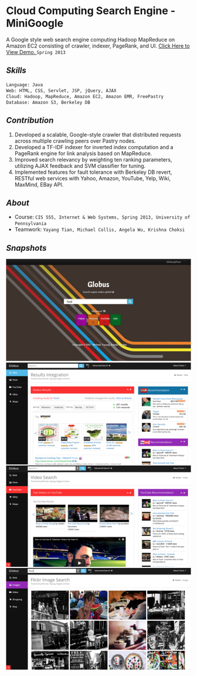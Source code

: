 Cloud Computing Search Engine - MiniGoogle
=============================

A Google style web search engine computing Hadoop MapReduce on Amazon EC2 consisting of crawler, indexer, PageRank, and UI.
[Click Here to View Demo. ](http://globus-search.appspot.com)
`Spring 2013`

## _Skills_
    
    Language: Java
    Web: HTML, CSS, Servlet, JSP, jQuery, AJAX
    Cloud: Hadoop, MapReduce, Amazon EC2, Amazon EMR, FreePastry
    Database: Amazon S3, Berkeley DB
    

## _Contribution_
1. Developed a scalable, Google-style crawler that distributed requests across multiple crawling peers over Pastry nodes. 
2. Developed a TF-IDF indexer for inverted index computation and a PageRank engine for link analysis based on MapReduce. 
3. Improved search relevancy by weighting ten ranking parameters, utilizing AJAX feedback and SVM classifier for tuning.
4. Implemented features for fault tolerance with Berkeley DB revert, RESTful web services with Yahoo, Amazon, YouTube, Yelp, Wiki, MaxMind, EBay API.


## _About_
* Course: `CIS 555, Internet & Web Systems, Spring 2013, University of Pennsylvania`
* Teamwork: `Yayang Tian, Michael Collis, Angela Wu, Krishna Choksi`

## 
## _Snapshots_
![index.html](Snapshots/index.png)
![search.html](Snapshots/search.png)
![video.html](Snapshots/video.png)
![image.html](Snapshots/image.png)
